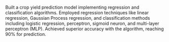 Built a crop yield prediction model implementing regression and classification algorithms.
Employed regression techniques like linear regression, Gaussian Process regression, and classification methods including logistic regression, perceptron, sigmoid neuron, and multi-layer perceptron (MLP).
Achieved superior accuracy with the algorithm, reaching 90% for prediction. 
